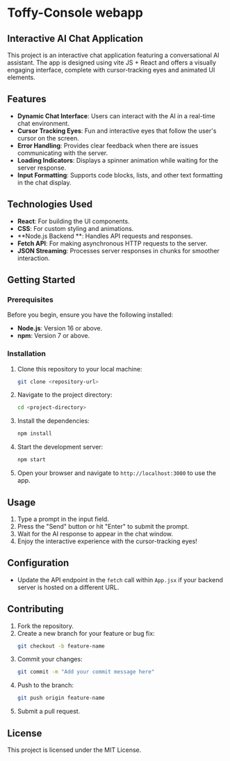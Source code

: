 # Toffy-Console webapp
## Interactive AI Chat Application

This project is an interactive chat application featuring a conversational AI assistant. The app is designed using vite JS + React and offers a visually engaging interface, complete with cursor-tracking eyes and animated UI elements.

## Features

- **Dynamic Chat Interface**: Users can interact with the AI in a real-time chat environment.
- **Cursor Tracking Eyes**: Fun and interactive eyes that follow the user's cursor on the screen.
- **Error Handling**: Provides clear feedback when there are issues communicating with the server.
- **Loading Indicators**: Displays a spinner animation while waiting for the server response.
- **Input Formatting**: Supports code blocks, lists, and other text formatting in the chat display.

## Technologies Used

- **React**: For building the UI components.
- **CSS**: For custom styling and animations.
- **Node.js Backend **: Handles API requests and responses.
- **Fetch API**: For making asynchronous HTTP requests to the server.
- **JSON Streaming**: Processes server responses in chunks for smoother interaction.

## Getting Started

### Prerequisites

Before you begin, ensure you have the following installed:

- **Node.js**: Version 16 or above.
- **npm**: Version 7 or above.

### Installation

1. Clone this repository to your local machine:

   ```bash
   git clone <repository-url>
   ```

2. Navigate to the project directory:

   ```bash
   cd <project-directory>
   ```

3. Install the dependencies:

   ```bash
   npm install
   ```

4. Start the development server:

   ```bash
   npm start
   ```

5. Open your browser and navigate to `http://localhost:3000` to use the app.

## Usage

1. Type a prompt in the input field.
2. Press the "Send" button or hit "Enter" to submit the prompt.
3. Wait for the AI response to appear in the chat window.
4. Enjoy the interactive experience with the cursor-tracking eyes!

## Configuration

- Update the API endpoint in the `fetch` call within `App.jsx` if your backend server is hosted on a different URL.

## Contributing

1. Fork the repository.
2. Create a new branch for your feature or bug fix:
   ```bash
   git checkout -b feature-name
   ```
3. Commit your changes:
   ```bash
   git commit -m "Add your commit message here"
   ```
4. Push to the branch:
   ```bash
   git push origin feature-name
   ```
5. Submit a pull request.

## License

This project is licensed under the MIT License.
